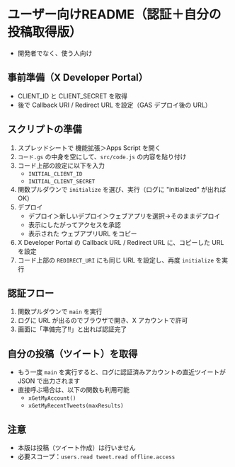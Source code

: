 # ユーザー向けREADME（認証＋自分の投稿取得版）
- 開発者でなく、使う人向け

## 事前準備（X Developer Portal）
- CLIENT_ID と CLIENT_SECRET を取得
- 後で Callback URI / Redirect URL を設定（GAS デプロイ後の URL）

## スクリプトの準備
1. スプレッドシートで 機能拡張＞Apps Script を開く
2. `コード.gs` の中身を空にして、`src/code.js` の内容を貼り付け
3. コード上部の設定に以下を入力
   - `INITIAL_CLIENT_ID`
   - `INITIAL_CLIENT_SECRET`
4. 関数プルダウンで `initialize` を選び、実行（ログに "initialized" が出ればOK）
5. デプロイ
   - デプロイ＞新しいデプロイ＞ウェブアプリを選択→そのままデプロイ
   - 表示にしたがってアクセスを承認
   - 表示された ウェブアプリURL をコピー
6. X Developer Portal の Callback URL / Redirect URL に、コピーした URL を設定
7. コード上部の `REDIRECT_URI` にも同じ URL を設定し、再度 `initialize` を実行

## 認証フロー
1. 関数プルダウンで `main` を実行
2. ログに URL が出るのでブラウザで開き、X アカウントで許可
3. 画面に「準備完了!!」と出れば認証完了

## 自分の投稿（ツイート）を取得
- もう一度 `main` を実行すると、ログに認証済みアカウントの直近ツイートが JSON で出力されます
- 直接呼ぶ場合は、以下の関数も利用可能
  - `xGetMyAccount()`
  - `xGetMyRecentTweets(maxResults)`

## 注意
- 本版は投稿（ツイート作成）は行いません
- 必要スコープ：`users.read tweet.read offline.access`

